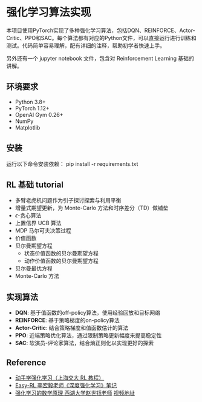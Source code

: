 # 强化学习算法实现

本项目使用PyTorch实现了多种强化学习算法，包括DQN、REINFORCE、Actor-Critic、PPO和SAC。每个算法都有对应的Python文件，可以直接运行进行训练和测试。代码简单容易理解，配有详细的注释，帮助初学者快速上手。

另外还有一个 jupyter notebook 文件，包含对 Reinforcement Learning 基础的讲解。

## 环境要求

- Python 3.8+
- PyTorch 1.12+
- OpenAI Gym 0.26+
- NumPy
- Matplotlib

## 安装

运行以下命令安装依赖：
pip install -r requirements.txt

## RL 基础 tutorial

* 多臂老虎机问题作为引子探讨探索与利用平衡
* 增量式期望更新，为 Monte-Carlo 方法和时序差分（TD）做铺垫
* $\epsilon\text{-贪心算法}$
* 上置信界 UCB 算法
* MDP 马尔可夫决策过程
* 价值函数
* 贝尔曼期望方程
  * 状态价值函数的贝尔曼期望方程
  * 动作价值函数的贝尔曼期望方程
* 贝尔曼最优方程
* Monte-Carlo 方法

## 实现算法

- **DQN**: 基于值函数的off-policy算法，使用经验回放和目标网络
- **REINFORCE**: 基于策略梯度的on-policy算法
- **Actor-Critic**: 结合策略梯度和值函数估计的算法
- **PPO**: 近端策略优化算法，通过限制策略更新幅度来提高稳定性
- **SAC**: 软演员-评论家算法，结合熵正则化以实现更好的探索

## Reference

* [动手学强化学习（上海交大 RL 教程）](https://github.com/boyu-ai/Hands-on-RL.git)
* [Easy-RL 李宏毅老师《深度强化学习》笔记](https://github.com/datawhalechina/easy-rl.git)
* [强化学习的数学原理 西湖大学赵世钰老师](https://github.com/MathFoundationRL/Book-Mathematical-Foundation-of-Reinforcement-Learning.git) [视频地址](https://www.bilibili.com/video/BV1sd4y167NS/?vd_source=8d937f1d6aa4e3f9b84f393d40fc10e8)
